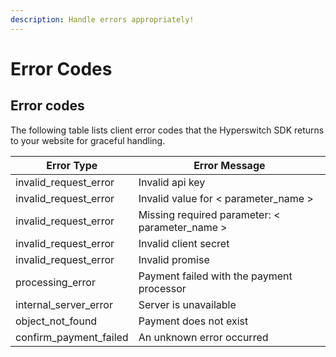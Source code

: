 ```yaml
---
description: Handle errors appropriately!
---
```


# Error Codes

## Error codes

The following table lists client error codes that the Hyperswitch SDK returns to your website for graceful handling.

| Error Type               | Error Message                                   |
| ------------------------ | ----------------------------------------------- |
| invalid\_request\_error  | Invalid api key                                 |
| invalid\_request\_error  | Invalid value for < parameter\_name >           |
| invalid\_request\_error  | Missing required parameter: < parameter\_name > |
| invalid\_request\_error  | Invalid client secret                           |
| invalid\_request\_error  | Invalid promise                                 |
| processing\_error        | Payment failed with the payment processor       |
| internal\_server\_error  | Server is unavailable                           |
| object\_not\_found       | Payment does not exist                          |
| confirm\_payment\_failed | An unknown error occurred                       |
